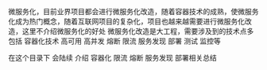微服务化，目前业界项目都会进行微服务化改造，随着容器技术的成熟，使微服务化成为热门概念，随着互联网项目的复杂化，项目也越来越需要进行微服务化改造，这里不介绍微服务化的好处
微服务化改造是大工程，需要涉及到的技术点多包括 容器化技术 高可用 高并发 熔断 限流 服务发现 部署 测试 监控等

在这个目录下 会陆续 介绍 容器化 限流 熔断 服务发现 部署相关总结 
